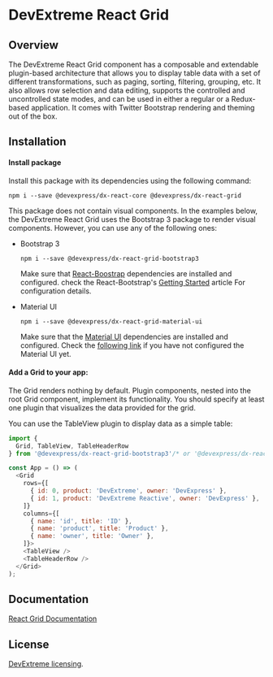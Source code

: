 # DevExtreme React Grid

## Overview

The DevExtreme React Grid component has a composable and extendable plugin-based architecture that allows you to display table data with a set of different transformations, such as paging, sorting, filtering, grouping, etc. It also allows row selection and data editing, supports the controlled and uncontrolled state modes, and can be used in either a regular or a Redux-based application. It comes with Twitter Bootstrap rendering and theming out of the box.

## Installation

#### Install package

Install this package with its dependencies using the following command:

```
npm i --save @devexpress/dx-react-core @devexpress/dx-react-grid
```

This package does not contain visual components. In the examples below, the DevExtreme React Grid uses the Bootstrap 3 package to render visual components. However, you can use any of the following ones:

- Bootstrap 3

  ```
  npm i --save @devexpress/dx-react-grid-bootstrap3
  ```
  Make sure that [React-Boostrap](https://react-bootstrap.github.io) dependencies are installed and configured. check the React-Bootstrap's [Getting Started](https://react-bootstrap.github.io/getting-started.html) article For configuration details.

- Material UI

  ```
  npm i --save @devexpress/dx-react-grid-material-ui
  ```

  Make sure that the [Material UI](https://material-ui-1dab0.firebaseapp.com/) dependencies are installed and configured. Check the [following link](https://material-ui-1dab0.firebaseapp.com/getting-started/installation) if you have not configured the Material UI yet.

#### Add a Grid to your app:

The Grid renders nothing by default. Plugin components, nested into the root Grid component, implement its functionality. You should specify at least one plugin that visualizes the data provided for the grid.

You can use the TableView plugin to display data as a simple table:

```js
import {
  Grid, TableView, TableHeaderRow
} from '@devexpress/dx-react-grid-bootstrap3'/* or '@devexpress/dx-react-grid-material-ui' */;

const App = () => (
  <Grid
    rows={[
      { id: 0, product: 'DevExtreme', owner: 'DevExpress' },
      { id: 1, product: 'DevExtreme Reactive', owner: 'DevExpress' },
    ]}
    columns={[
      { name: 'id', title: 'ID' },
      { name: 'product', title: 'Product' },
      { name: 'owner', title: 'Owner' },
    ]}>
    <TableView />
    <TableHeaderRow />
  </Grid>
);
```

## Documentation

[React Grid Documentation](https://devexpress.github.io/devextreme-reactive/react/grid/docs/)

## License

[DevExtreme licensing](https://js.devexpress.com/licensing/).
